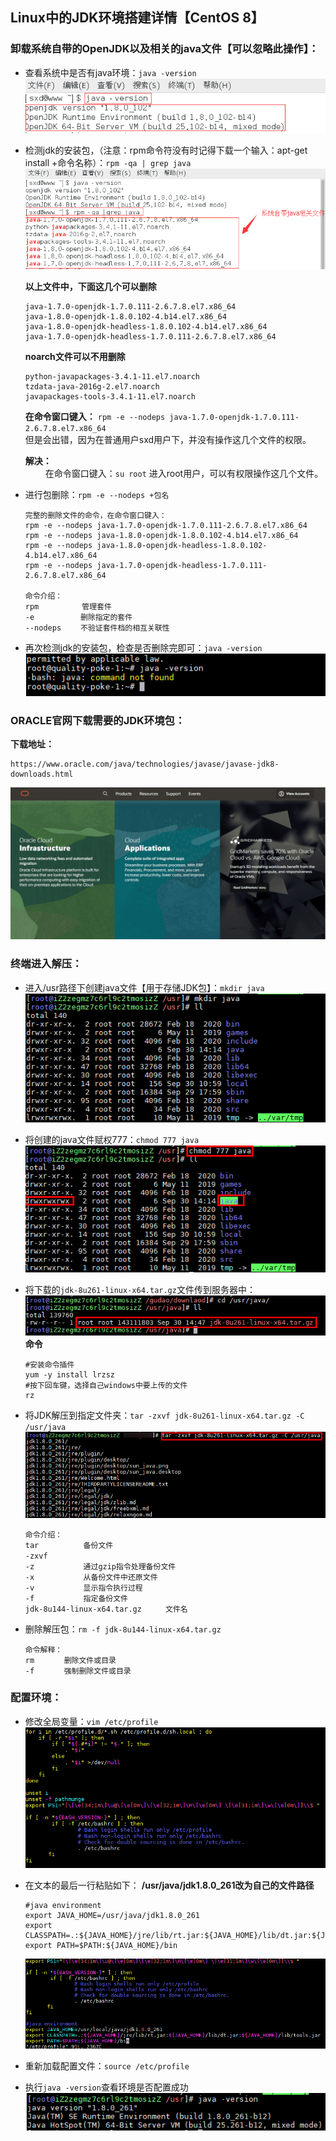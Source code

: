 ## Linux中的JDK环境搭建详情【CentOS 8】

### 卸载系统自带的OpenJDK以及相关的java文件【可以忽略此操作】：
- 查看系统中是否有java环境：`java -version`<br>
![jdk-20200930112855782](../resource/centos/jdk-20200930112855782.png)<br>

- 检测jdk的安装包，（注意：rpm命令符没有时记得下载一个输入：apt-get install +命令名称）：`rpm -qa | grep java `<br>
![jdk-20200916014327188](../resource/centos/jdk-20200916014327188.png)<br>

    **以上文件中，下面这几个可以删除**<br>
    ```shell
    java-1.7.0-openjdk-1.7.0.111-2.6.7.8.el7.x86_64
    java-1.8.0-openjdk-1.8.0.102-4.b14.el7.x86_64
    java-1.8.0-openjdk-headless-1.8.0.102-4.b14.el7.x86_64
    java-1.7.0-openjdk-headless-1.7.0.111-2.6.7.8.el7.x86_64
    ```
    **noarch文件可以不用删除**<br>
    ```shell
    python-javapackages-3.4.1-11.el7.noarch
    tzdata-java-2016g-2.el7.noarch
    javapackages-tools-3.4.1-11.el7.noarch
    ```

    **在命令窗口键入：**
    `rpm -e --nodeps java-1.7.0-openjdk-1.7.0.111-2.6.7.8.el7.x86_64`<br>
    但是会出错，因为在普通用户sxd用户下，并没有操作这几个文件的权限。

    **解决：**<br>
　　      在命令窗口键入：`su root` 进入root用户，可以有权限操作这几个文件。

- 进行包删除：`rpm -e --nodeps +包名`
    ```shell
    完整的删除文件的命令，在命令窗口键入：
    rpm -e --nodeps java-1.7.0-openjdk-1.7.0.111-2.6.7.8.el7.x86_64
    rpm -e --nodeps java-1.8.0-openjdk-1.8.0.102-4.b14.el7.x86_64
    rpm -e --nodeps java-1.8.0-openjdk-headless-1.8.0.102-4.b14.el7.x86_64
    rpm -e --nodeps java-1.7.0-openjdk-headless-1.7.0.111-2.6.7.8.el7.x86_64
    
    命令介绍：
    rpm 　　　　  管理套件  
    -e　　　　　  删除指定的套件
    --nodeps　　 不验证套件档的相互关联性
    ```

- 再次检测jdk的安装包，检查是否删除完即可：`java -version`<br>
![jdk-20200909160143898](../resource/centos/jdk-20200909160143898.png)

### ORACLE官网下载需要的JDK环境包：
**下载地址：**
```shell 
https://www.oracle.com/java/technologies/javase/javase-jdk8-downloads.html
```
![jdk-202009300012252603](../resource/centos/jdk-202009300012252603.gif)

### 终端进入解压：
- 进入/usr路径下创建java文件【用于存储JDK包】：`mkdir java`<br>
![jdk-20200901601446589](../resource/centos/jdk-20200901601446589.png)

- 将创建的java文件赋权777：`chmod 777 java`<br>
![jdk-20200901601447139](../resource/centos/jdk-20200901601447139.png)

- 将下载的`jdk-8u261-linux-x64.tar.gz`文件传到服务器中：<br>
    ![jdk-20200901601448500](../resource/centos/jdk-20200901601448500.png)<br>
    **命令**
    ```shell
    #安装命令插件
    yum -y install lrzsz
    #按下回车键，选择自己windows中要上传的文件
    rz
    ```

- 将JDK解压到指定文件夹：`tar -zxvf jdk-8u261-linux-x64.tar.gz -C /usr/java`<br>
    ![jdk-20200901601449214](../resource/centos/jdk-20200901601449214.png)
    ```shell
    命令介绍：
    tar　　　　　　备份文件
    -zxvf　　　　　
    -z　　　　　　 通过gzip指令处理备份文件
    -x　　　　　　 从备份文件中还原文件
    -v　　　　　　 显示指令执行过程
    -f　　　　　　 指定备份文件
    jdk-8u144-linux-x64.tar.gz　　  文件名
    ```

- 删除解压包：`rm -f jdk-8u144-linux-x64.tar.gz`
    ```shell
    命令解释：
    rm　　　　删除文件或目录
    -f　　　　强制删除文件或目录
    ```

### 配置环境：
- 修改全局变量：`vim /etc/profile`<br>
![jdk-20200901601449728](../resource/centos/jdk-20200901601449728.png)

- 在文本的最后一行粘贴如下：
    **/usr/java/jdk1.8.0_261改为自己的文件路径**
    ```shell
    #java environment
    export JAVA_HOME=/usr/java/jdk1.8.0_261
    export CLASSPATH=.:${JAVA_HOME}/jre/lib/rt.jar:${JAVA_HOME}/lib/dt.jar:${JAVA_HOME}/lib/tools.jar
    export PATH=$PATH:${JAVA_HOME}/bin
    ```
    ![jdk-20200901601449801](../resource/centos/jdk-20200901601449801.png)<br>

- 重新加载配置文件：`source /etc/profile`

- 执行`java -version`查看环境是否配置成功<br>
![jdk-20200921601449979](../resource/centos/jdk-20200921601449979.png)






